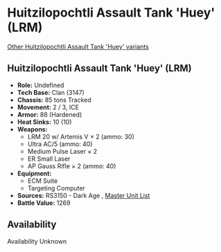 # Huitzilopochtli Assault Tank 'Huey' (LRM) 

[Other Huitzilopochtli Assault Tank 'Huey' variants](../huitzilopochtli_assault_tank_huey.md) 

## Huitzilopochtli Assault Tank 'Huey' (LRM) 

- **Role:** Undefined 
- **Tech Base:** Clan (3147) 
- **Chassis:** 85 tons Tracked 
- **Movement:** 2 / 3, ICE 
- **Armor:** 88 (Hardened) 
- **Heat Sinks:** 10 (10) 
- **Weapons:** 
  - LRM 20 w/ Artemis V × 2 (ammo: 30) 
  - Ultra AC/5 (ammo: 40) 
  - Medium Pulse Laser × 2 
  - ER Small Laser 
  - AP Gauss Rifle × 2 (ammo: 40) 
- **Equipment:** 
  - ECM Suite 
  - Targeting Computer 
- **Sources:** RS3150 - Dark Age , [Master Unit List](http://masterunitlist.info/Unit/Details/8042) 
- **Battle Value:** 1269 

## Availability 

Availability Unknown 

